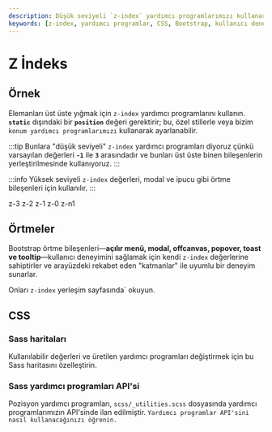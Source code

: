 ```yaml
---
description: Düşük seviyeli `z-index` yardımcı programlarımızı kullanarak bir öğenin veya bileşenin yığın seviyesini hızlıca değiştirin. Bu belge, `z-index` ayarları ve örnek kullanımları hakkında bilgi sunar.
keywords: [z-index, yardımcı programlar, CSS, Bootstrap, kullanıcı deneyimi]
---
```


# Z İndeks

## Örnek

Elemanları üst üste yığmak için `z-index` yardımcı programlarını kullanın. **`static`** dışındaki bir **`position`** değeri gerektirir; bu, özel stillerle veya bizim `konum yardımcı programlarımızı` kullanarak ayarlanabilir.

:::tip
Bunlara "düşük seviyeli" `z-index` yardımcı programları diyoruz çünkü varsayılan değerleri **`-1`** ile **`3`** arasındadır ve bunları üst üste binen bileşenlerin yerleştirilmesinde kullanıyoruz. 
:::

:::info
Yüksek seviyeli `z-index` değerleri, modal ve ipucu gibi örtme bileşenleri için kullanılır.
:::


z-3
z-2
z-1
z-0
z-n1
## Örtmeler

Bootstrap örtme bileşenleri—**açılır menü, modal, offcanvas, popover, toast ve tooltip**—kullanıcı deneyimini sağlamak için kendi `z-index` değerlerine sahiptirler ve arayüzdeki rekabet eden "katmanlar" ile uyumlu bir deneyim sunarlar. 

Onları `z-index` yerleşim sayfasında` okuyun.

## CSS

### Sass haritaları

Kullanılabilir değerleri ve üretilen yardımcı programları değiştirmek için bu Sass haritasını özelleştirin.

### Sass yardımcı programları API'si

Pozisyon yardımcı programları, `scss/_utilities.scss` dosyasında yardımcı programlarımızın API'sinde ilan edilmiştir. `Yardımcı programlar API'sini nasıl kullanacağınızı öğrenin.`

